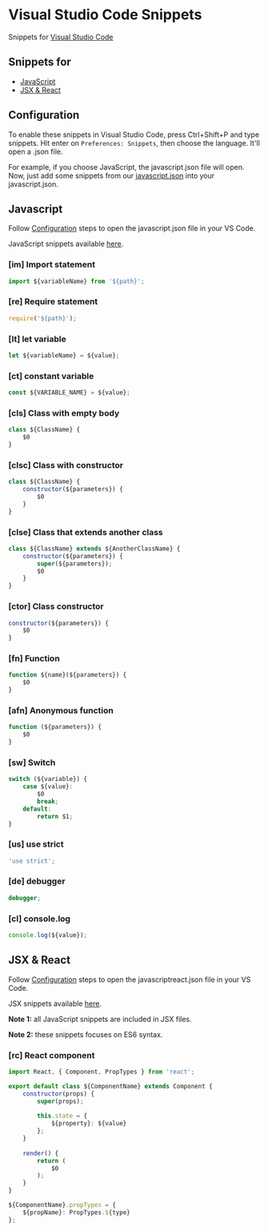 # Visual Studio Code Snippets
Snippets for [Visual Studio Code](https://code.visualstudio.com/)

## Snippets for

* [JavaScript](#javascript)
* [JSX & React](#jsx)

## Configuration

To enable these snippets in Visual Studio Code, press Ctrl+Shift+P and type snippets. 
Hit enter on ```Preferences: Snippets```, then choose the language. It'll open a .json file.

For example, if you choose JavaScript, the javascript.json file will open. Now, just add some snippets from our [javascript.json](https://github.com/danilojrr/VisualStudioCodeSnippets/blob/master/javascript.json) into your javascript.json. 

## Javascript

Follow [Configuration](#configuration) steps to open the javascript.json file in your VS Code. 

JavaScript snippets available [here](https://github.com/danilojrr/VisualStudioCodeSnippets/blob/master/javascript.json).

### [im] Import statement

```javascript
import ${variableName} from '${path}';
```

### [re] Require statement

```javascript
require('${path}');
```

### [lt] let variable

```javascript
let ${variableName} = ${value};
```

### [ct] constant variable

```javascript
const ${VARIABLE_NAME} = ${value};
```

### [cls] Class with empty body

```javascript
class ${ClassName} {
    $0
}
```

### [clsc] Class with constructor

```javascript
class ${ClassName} {
    constructor(${parameters}) {
        $0
    }
}
```

### [clse] Class that extends another class 

```javascript
class ${ClassName} extends ${AnotherClassName} {
    constructor(${parameters}) {
        super(${parameters});
        $0
    }
}
```

### [ctor] Class constructor 

```javascript
constructor(${parameters}) {
    $0
}
```

### [fn] Function

```javascript
function ${name}(${parameters}) {
    $0
}
```

### [afn] Anonymous function

```javascript
function (${parameters}) {
    $0
}
```

### [sw] Switch

```javascript
switch (${variable}) {
    case ${value}:
        $0
        break;
    default:
        return $1;
}
```

### [us] use strict

```javascript
'use strict';
```

### [de] debugger

```javascript
debugger;
```

### [cl] console.log

```javascript
console.log(${value});
```

## JSX & React

Follow [Configuration](#configuration) steps to open the javascriptreact.json file in your VS Code.

JSX snippets available [here](https://github.com/danilojrr/VisualStudioCodeSnippets/blob/master/javascriptreact.json).

__Note 1:__ all JavaScript snippets are included in JSX files.

__Note 2:__ these snippets focuses on ES6 syntax.

### [rc] React component 

```javascript
import React, { Component, PropTypes } from 'react';

export default class ${ComponentName} extends Component {
    constructor(props) {
        super(props);
        
        this.state = {
            ${property}: ${value}
        };
    }
    
    render() {
        return (
            $0
        );
    }
}

${ComponentName}.propTypes = {
    ${propName}: PropTypes.${type}
};
```